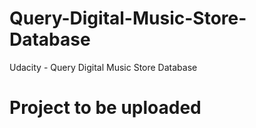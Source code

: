 # Query-Digital-Music-Store-Database
Udacity - Query Digital Music Store Database
# Project to be uploaded
